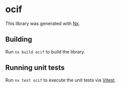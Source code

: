 # ocif

This library was generated with [Nx](https://nx.dev).

## Building

Run `nx build ocif` to build the library.

## Running unit tests

Run `nx test ocif` to execute the unit tests via [Vitest](https://vitest.dev/).
